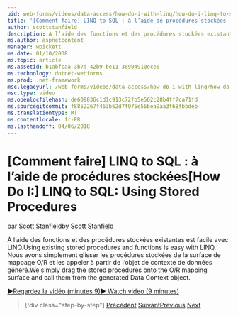 ```yaml
---
uid: web-forms/videos/data-access/how-do-i-with-linq/how-do-i-linq-to-sql-using-stored-procedures
title: '[Comment faire] LINQ to SQL : à l’aide de procédures stockées | Documents Microsoft'
author: scottstanfield
description: À l’aide des fonctions et des procédures stockées existantes est facile avec LINQ. Nous avons simplement glisser les procédures stockées de la surface de mappage O/R et les appeler à partir de la page...
ms.author: aspnetcontent
manager: wpickett
ms.date: 01/10/2008
ms.topic: article
ms.assetid: b1abfcaa-3b7d-42b9-be11-38904910ece0
ms.technology: dotnet-webforms
ms.prod: .net-framework
msc.legacyurl: /web-forms/videos/data-access/how-do-i-with-linq/how-do-i-linq-to-sql-using-stored-procedures
msc.type: video
ms.openlocfilehash: de609836c1d1c913c72fb5e562c28b4ff7ca71fd
ms.sourcegitcommit: f8852267f463b62d7f975e56bea9aa3f68fbbdeb
ms.translationtype: MT
ms.contentlocale: fr-FR
ms.lasthandoff: 04/06/2018
---
```

<a name="how-do-i-linq-to-sql-using-stored-procedures"></a><span data-ttu-id="d6927-104">[Comment faire] LINQ to SQL : à l’aide de procédures stockées</span><span class="sxs-lookup"><span data-stu-id="d6927-104">[How Do I:] LINQ to SQL: Using Stored Procedures</span></span>
====================
<span data-ttu-id="d6927-105">par [Scott Stanfield](https://github.com/scottstanfield)</span><span class="sxs-lookup"><span data-stu-id="d6927-105">by [Scott Stanfield](https://github.com/scottstanfield)</span></span>

<span data-ttu-id="d6927-106">À l’aide des fonctions et des procédures stockées existantes est facile avec LINQ.</span><span class="sxs-lookup"><span data-stu-id="d6927-106">Using existing stored procedures and functions is easy with LINQ.</span></span> <span data-ttu-id="d6927-107">Nous avons simplement glisser les procédures stockées de la surface de mappage O/R et les appeler à partir de l’objet de contexte de données généré.</span><span class="sxs-lookup"><span data-stu-id="d6927-107">We simply drag the stored procedures onto the O/R mapping surface and call them from the generated Data Context object.</span></span>

[<span data-ttu-id="d6927-108">&#9654;Regardez la vidéo (minutes 9)</span><span class="sxs-lookup"><span data-stu-id="d6927-108">&#9654; Watch video (9 minutes)</span></span>](https://channel9.msdn.com/Blogs/ASP-NET-Site-Videos/how-do-i-linq-to-sql-using-stored-procedures)

> [!div class="step-by-step"]
> <span data-ttu-id="d6927-109">[Précédent](how-do-i-linq-to-sql-custom-linqdatasource.md)
> [Suivant](how-do-i-linq-to-sql-updating-with-stored-procedures.md)</span><span class="sxs-lookup"><span data-stu-id="d6927-109">[Previous](how-do-i-linq-to-sql-custom-linqdatasource.md)
[Next](how-do-i-linq-to-sql-updating-with-stored-procedures.md)</span></span>
